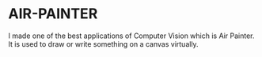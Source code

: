 # AIR-PAINTER
I made one of the best applications of Computer Vision which is Air Painter. It is used to draw or write something on a canvas virtually.
